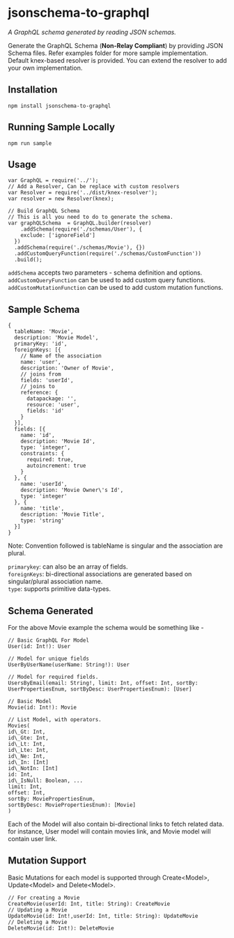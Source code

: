# jsonschema-to-graphql

*A GraphQL schema generated by reading JSON schemas.*

Generate the GraphQL Schema (**Non-Relay Compliant**) by providing JSON Schema files. Refer examples folder for more sample implementation.  
Default knex-based resolver is provided. You can extend the resolver to add your own implementation.  

## Installation
```
npm install jsonschema-to-graphql
```

## Running Sample Locally  
```
npm run sample
```

## Usage  
```
var GraphQL = require('../');
// Add a Resolver, Can be replace with custom resolvers 
var Resolver = require('../dist/knex-resolver');
var resolver = new Resolver(knex);

// Build GraphQL Schema
// This is all you need to do to generate the schema.
var graphQLSchema  = GraphQL.builder(resolver)
	.addSchema(require('./schemas/User'), {
    exclude: ['ignoreField']
  })
  .addSchema(require('./schemas/Movie'), {})
  .addCustomQueryFunction(require('./schemas/CustomFunction'))
  .build();
```

`addSchema` accepts two parameters - schema definition and options.  
`addCustomQueryFunction` can be used to add custom query functions.  
`addCustomMutationFunction` can be used to add custom mutation functions.

## Sample Schema   

```
{
  tableName: 'Movie',
  description: 'Movie Model',
  primaryKey: 'id',
  foreignKeys: [{
    // Name of the association
    name: 'user',
    description: 'Owner of Movie',
    // joins from
    fields: 'userId',
    // joins to
    reference: {
      datapackage: '',
      resource: 'user',
      fields: 'id'
    }
  }],
  fields: [{
    name: 'id',
    description: 'Movie Id',
    type: 'integer',
    constraints: {
      required: true,
      autoincrement: true
    }
  }, {
    name: 'userId',
    description: 'Movie Owner\'s Id',
    type: 'integer'
  }, {
    name: 'title',
    description: 'Movie Title',
    type: 'string'
  }]
}
```
Note: Convention followed is tableName is singular and the association are plural.  
   
`primarykey`: can also be an array of fields.  
`foreignKeys`: bi-directional associations are generated based on singular/plural association name.  
`type`: supports primitive data-types.

## Schema Generated
For the above Movie example the schema would be something like -   

```
// Basic GraphQL For Model
User(id: Int!): User

// Model for unique fields
UserByUserName(userName: String!): User

// Model for required fields.
UsersByEmail(email: String!, limit: Int, offset: Int, sortBy: UserPropertiesEnum, sortByDesc: UserPropertiesEnum): [User]

// Basic Model
Movie(id: Int!): Movie  

// List Model, with operators.
Movies(  
id\_Gt: Int,   
id\_Gte: Int,   
id\_Lt: Int,   
id\_Lte: Int,   
id\_Ne: Int,   
id\_In: [Int]  
id\_NotIn: [Int]  
id: Int,  
id\_IsNull: Boolean, ...  
limit: Int,  
offset: Int,  
sortBy: MoviePropertiesEnum,  
sortByDesc: MoviePropertiesEnum): [Movie]  
)
```

Each of the Model will also contain bi-directional links to fetch related data. for instance, User model will contain movies link, and Movie model will contain user link.

## Mutation Support
Basic Mutations for each model is supported through Create\<Model>, Update\<Model> and Delete\<Model>.

```
// For creating a Movie
CreateMovie(userId: Int, title: String): CreateMovie
// Updating a Movie
UpdateMovie(id: Int!,userId: Int, title: String): UpdateMovie
// Deleting a Movie
DeleteMovie(id: Int!): DeleteMovie
```









